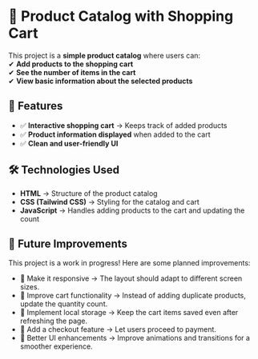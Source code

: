 # 🛒 Product Catalog with Shopping Cart  

This project is a **simple product catalog** where users can:  
✔ **Add products to the shopping cart**  
✔ **See the number of items in the cart**  
✔ **View basic information about the selected products**  

## 🎯 Features  
- ✅ **Interactive shopping cart** → Keeps track of added products  
- ✅ **Product information displayed** when added to the cart  
- ✅ **Clean and user-friendly UI**  

## 🛠️ Technologies Used  
- **HTML** → Structure of the product catalog  
- **CSS (Tailwind CSS)** → Styling for the catalog and cart  
- **JavaScript** → Handles adding products to the cart and updating the count

## 🔧 Future Improvements
This project is a work in progress! Here are some planned improvements:

- 📌 Make it responsive → The layout should adapt to different screen sizes.
- 📌 Improve cart functionality → Instead of adding duplicate products, update the quantity count.
- 📌 Implement local storage → Keep the cart items saved even after refreshing the page.
- 📌 Add a checkout feature → Let users proceed to payment.
- 📌 Better UI enhancements → Improve animations and transitions for a smoother experience.


